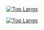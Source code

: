 [![Top Langs](https://github-readme-stats.vercel.app/api/top-langs/?username=pahrurozidev&langs_count=8)](https://github.com/pahrurozidev/github-readme-stats)

[![Top Langs](https://github-readme-stats.vercel.app/api/top-langs/?username=pahrurozidev)](https://github.com/pahrurozidev/github-readme-stats)
